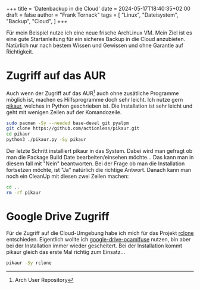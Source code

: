 +++
title = 'Datenbackup in die Cloud'
date = 2024-05-17T18:40:35+02:00
draft = false
author = "Frank Tornack"
tags = [
    "Linux",
    "Dateisystem",
    "Backup",
    "Cloud",
]
+++

Für mein Beispiel nutze ich eine neue frische ArchLinux VM. Mein Ziel ist es eine gute Startanleitung für ein sicheres Backup in die Cloud anzubieten. Natürlich nur nach bestem Wissen und Gewissen und ohne Garantie auf Richtigkeit. 

# Zugriff auf das AUR
Auch wenn der Zugriff auf das AUR[^1] auch ohne zusätliche Programme möglich ist, machen es Hilfsprogramme doch sehr leicht. Ich nutze gern [pikaur](https://github.com/actionless/pikaur), welches in Python geschrieben ist. Die Installation ist sehr leicht und geht mit wenigen Zeilen auf der Komandozeile.
```bash
sudo pacman -Sy --needed base-devel git pyalpm
git clone https://github.com/actionless/pikaur.git
cd pikaur
python3 ./pikaur.py -Sy pikaur
```
Der letzte Schritt installiert pikaur in das System. Dabei wird man gefragt ob man die Package Build Date bearbeiten/einsehen möchte... Das kann man in diesem fall mit "Nein" beantworten. Bei der Frage ob man die Installation fortsetzen möchte, ist "Ja" natürlich die richtige Antwort.
Danach kann man noch ein CleanUp mit diesen zwei Zeilen machen:
```bash
cd ..
rm -rf pikaur
```

# Google Drive Zugriff
Für de Zugriff auf die Cloud-Umgebung habe ich mich für das Projekt [rclone](https://rclone.org/) entschieden. Eigentlich wollte ich [google-drive-ocamlfuse](https://astrada.github.io/google-drive-ocamlfuse/) nutzen, bin aber bei der Installation immer wieder gescheitert.
Bei der Installation kommt pikaur gleich das erste Mal richtig zum Einsatz... 
```bash
pikaur -Sy rclone
```





[^1]: Arch User Repository
